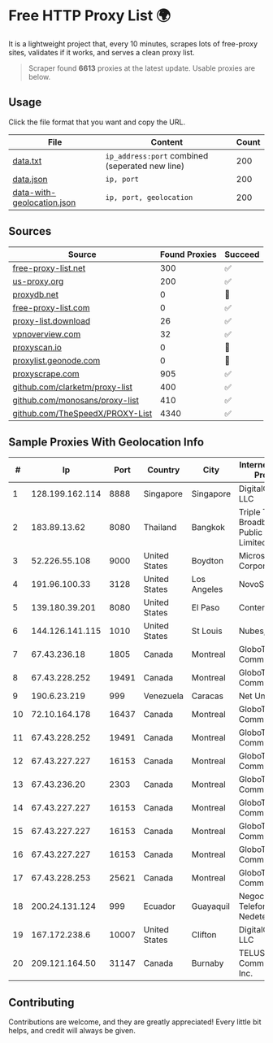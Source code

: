 
# Free HTTP Proxy List 🌍

It is a lightweight project that, every 10 minutes, scrapes lots of free-proxy sites, validates if it works, and serves a clean proxy list.


> Scraper found **6613** proxies at the latest update. Usable proxies are below.

## Usage

Click the file format that you want and copy the URL.


|File|Content|Count|
|----|-------|-----|
|[data.txt](https://raw.githubusercontent.com/themiralay/Proxy-List-World/master/data.txt)|`ip_address:port` combined (seperated new line)|200|
|[data.json](https://raw.githubusercontent.com/themiralay/Proxy-List-World/master/data.json)|`ip, port`|200|
|[data-with-geolocation.json](https://raw.githubusercontent.com/themiralay/Proxy-List-World/master/data-with-geolocation.json)|`ip, port, geolocation`|200|

## Sources

|Source|Found Proxies|Succeed|
|------|-------------|-------|
|[free-proxy-list.net](https://free-proxy-list.net)|300|✅|
|[us-proxy.org](https://www.us-proxy.org)|200|✅|
|[proxydb.net](http://proxydb.net)|0|🚫|
|[free-proxy-list.com](https://free-proxy-list.com/?page=&port=&type%5B%5D=http&type%5B%5D=https&up_time=0&search=Search)|0|✅|
|[proxy-list.download](https://www.proxy-list.download/HTTP)|26|✅|
|[vpnoverview.com](https://vpnoverview.com/privacy/anonymous-browsing/free-proxy-servers)|32|✅|
|[proxyscan.io](https://www.proxyscan.io)|0|🚫|
|[proxylist.geonode.com](https://proxylist.geonode.com/api/proxy-list?limit=300&page=1&sort_by=lastChecked&sort_type=desc&protocols=http,https)|0|🚫|
|[proxyscrape.com](https://api.proxyscrape.com/v2/?request=displayproxies&protocol=http&timeout=10000&country=all&ssl=all&anonymity=all)|905|✅|
|[github.com/clarketm/proxy-list](https://raw.githubusercontent.com/clarketm/proxy-list/master/proxy-list-raw.txt)|400|✅|
|[github.com/monosans/proxy-list](https://raw.githubusercontent.com/monosans/proxy-list/main/proxies/http.txt)|410|✅|
|[github.com/TheSpeedX/PROXY-List](https://raw.githubusercontent.com/TheSpeedX/PROXY-List/master/http.txt)|4340|✅|


## Sample Proxies With Geolocation Info

|#|Ip|Port|Country|City|Internet Service Provider|
|-|--|----|-------|----|-------------------------|
|1|128.199.162.114|8888|Singapore|Singapore|DigitalOcean, LLC|
|2|183.89.13.62|8080|Thailand|Bangkok|Triple T Broadband Public Company Limited|
|3|52.226.55.108|9000|United States|Boydton|Microsoft Corporation|
|4|191.96.100.33|3128|United States|Los Angeles|NovoServe B.V.|
|5|139.180.39.201|8080|United States|El Paso|Conterra|
|6|144.126.141.115|1010|United States|St Louis|Nubes, LLC|
|7|67.43.236.18|1805|Canada|Montreal|GloboTech Communications|
|8|67.43.228.252|19491|Canada|Montreal|GloboTech Communications|
|9|190.6.23.219|999|Venezuela|Caracas|Net Uno|
|10|72.10.164.178|16437|Canada|Montreal|GloboTech Communications|
|11|67.43.228.252|19491|Canada|Montreal|GloboTech Communications|
|12|67.43.227.227|16153|Canada|Montreal|GloboTech Communications|
|13|67.43.236.20|2303|Canada|Montreal|GloboTech Communications|
|14|67.43.227.227|16153|Canada|Montreal|GloboTech Communications|
|15|67.43.227.227|16153|Canada|Montreal|GloboTech Communications|
|16|67.43.227.227|16153|Canada|Montreal|GloboTech Communications|
|17|67.43.228.253|25621|Canada|Montreal|GloboTech Communications|
|18|200.24.131.124|999|Ecuador|Guayaquil|Negocios Y Telefonia Nedetel S.A|
|19|167.172.238.6|10007|United States|Clifton|DigitalOcean, LLC|
|20|209.121.164.50|31147|Canada|Burnaby|TELUS Communications Inc.|



## Contributing

Contributions are welcome, and they are greatly appreciated! Every
little bit helps, and credit will always be given.

